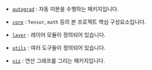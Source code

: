 
- [`autograd`](autograd) : 자동 미분을 수행하는 패키지입니다.

- [`core`](core) : `Tensor`, `math` 등의 본 프로젝트 핵심 구성요소입니다.

- [`layer`](layer) : 레이어 모듈이 정의되어 있습니다.

- [`utils`](utils) : 여러 도구들이 정의되어 있습니다.

- [`viz`](viz) : 연산 그래프를 그리는 패키지입니다.
